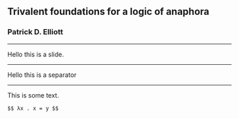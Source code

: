 ## Trivalent foundations for a logic of anaphora

### Patrick D. Elliott

---

Hello this is a slide.

---

Hello this is a separator

---

This is some text.

`$$ λx . x = y $$`
